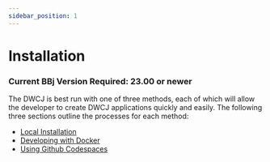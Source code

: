 ```yaml
---
sidebar_position: 1
---
```


# Installation

<div style={{"display":"grid", "width":"100%"}}>
    <h3 style={{"justify-self" : "end"}}> Current BBj Version Required: 23.00 or newer </h3>
</div>

The DWCJ is best run with one of three methods, each of which will allow the developer to create DWCJ applications quickly and easily. The following three sections outline the processes for each method:

- [Local Installation](./local_install.md)
- [Developing with Docker](./docker_user.md)
- [Using Github Codespaces ](./github_codespaces.md)

